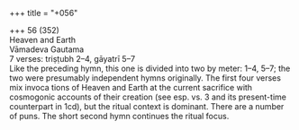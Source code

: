 +++
title = "+056"

+++
56 (352)  
Heaven and Earth  
Vāmadeva Gautama  
7 verses: triṣṭubh 2–4, gāyatrī 5–7  
Like the preceding hymn, this one is divided into two by meter: 1–4, 5–7; the two  were presumably independent hymns originally. The first four verses mix invoca tions of Heaven and Earth at the current sacrifice with cosmogonic accounts of  their creation (see esp. vs. 3 and its present-time counterpart in 1cd), but the ritual  context is dominant. There are a number of puns. The short second hymn continues  the ritual focus.  
